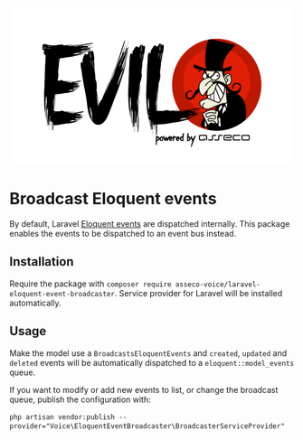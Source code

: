 <p align="center"><a href="https://see.asseco.com" target="_blank"><img src="https://github.com/asseco-voice/art/blob/main/evil_logo.png" width="500"></a></p>

# Broadcast Eloquent events

By default, Laravel [Eloquent events](https://laravel.com/docs/8.x/eloquent#events) are 
dispatched internally. This package enables the events to be dispatched to an event bus
instead.

## Installation

Require the package with ``composer require asseco-voice/laravel-eloquent-event-broadcaster``.
Service provider for Laravel will be installed automatically.

## Usage

Make the model use a ``BroadcastsEloquentEvents`` and `created`, `updated` and `deleted`
events will be automatically dispatched to a ``eloquent::model_events`` queue.

If you want to modify or add new events to list, or change the broadcast queue, 
publish the configuration with:

    php artisan vendor:publish --provider="Voice\EloquentEventBroadcaster\BroadcasterServiceProvider"
